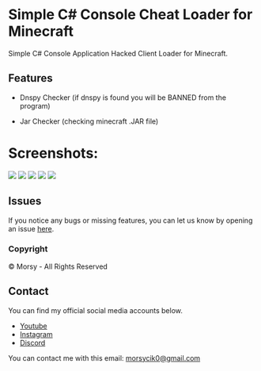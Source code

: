 # Simple C# Console Cheat Loader for Minecraft
Simple C# Console Application Hacked Client Loader for Minecraft.

## Features
- Dnspy Checker (if dnspy is found you will be BANNED from the program)

- Jar Checker (checking minecraft .JAR file)

# Screenshots:
<img src="https://cdn.discordapp.com/attachments/774233676266995723/976281680715333672/unknown.png" />
<img src="https://cdn.discordapp.com/attachments/774233676266995723/976281201260249088/unknown.png" />
<img src="https://cdn.discordapp.com/attachments/774233676266995723/976281363261042708/unknown.png" />
<img src="https://cdn.discordapp.com/attachments/774233676266995723/976281478403088384/unknown.png" />
<img src="https://cdn.discordapp.com/attachments/774233676266995723/976281514235035718/unknown.png" />

## Issues
If you notice any bugs or missing features, you can let us know by opening an issue [here](https://github.com/Morsy0/simpleLoader/issues).

### Copyright
©️ Morsy - All Rights Reserved

## Contact
You can find my official social media accounts below.

- [Youtube](https://www.youtube.com/channel/UCRsQ1xKUTFn75amLPB9P8NA "Youtube")
- [Instagram](https://www.instagram.com/morsycik/)
- [Discord](https://discord.com/users/827167141853528074)

You can contact me with this email: morsycik0@gmail.com
